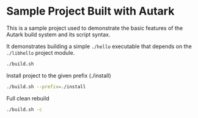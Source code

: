 # Sample Project Built with Autark

This is a sample project used to demonstrate the basic features of the Autark build system and its script syntax.

It demonstrates building a simple `./hello` executable that depends on the `./libhello` project module.

```sh
./build.sh
```

Install project to the given prefix (./install)
```sh
./build.sh --prefix=./install
```

Full clean rebuild
```sh
./build.sh -c
```
